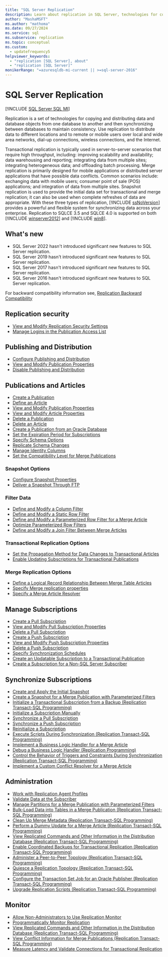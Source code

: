 ```yaml
---
title: "SQL Server Replication"
description: Learn about replication in SQL Server, technologies for copying and distributing data and database objects among databases and synchronizing between databases.
author: "MashaMSFT"
ms.author: "mathoma"
ms.date: 09/27/2024
ms.service: sql
ms.subservice: replication
ms.topic: conceptual
ms.custom:
  - updatefrequency5
helpviewer_keywords:
  - "replication [SQL Server], about"
  - "replication [SQL Server]"
monikerRange: "=azuresqldb-mi-current || >=sql-server-2016"
---
```

# SQL Server Replication

[!INCLUDE [SQL Server SQL MI](../../includes/applies-to-version/sql-asdbmi.md)]

Replication is a set of technologies for copying and distributing data and database objects from one database to another and then synchronizing between databases to maintain consistency. Use replication to distribute data to different locations and to remote or mobile users over local and wide area networks, dial-up connections, wireless connections, and the Internet.

Transactional replication is typically used in server-to-server scenarios that require high throughput, including: improving scalability and availability; data warehousing and reporting; integrating data from multiple sites; integrating heterogeneous data; and offloading batch processing. Merge replication is primarily designed for mobile applications or distributed server applications that have possible data conflicts. Common scenarios include: exchanging data with mobile users; consumer point of sale (POS) applications; and integration of data from multiple sites. Snapshot replication is used to provide the initial data set for transactional and merge replication; it can also be used when complete refreshes of data are appropriate. With these three types of replication, [!INCLUDE [ssNoVersion](../../includes/ssnoversion-md.md)] provides a powerful and flexible system for synchronizing data across your enterprise. Replication to SQLCE 3.5 and SQLCE 4.0 is supported on both [!INCLUDE [winserver2012](../../includes/winserver2012-md.md)] and [!INCLUDE [win8](../../includes/win8-md.md)].

## What's new

- SQL Server 2022 hasn't introduced significant new features to SQL Server replication.
- SQL Server 2019 hasn't introduced significant new features to SQL Server replication.
- SQL Server 2017 hasn't introduced significant new features to SQL Server replication.
- SQL Server 2016 hasn't introduced significant new features to SQL Server replication.

For backward compatibility information see, [Replication Backward Compatibility](replication-backward-compatibility.md)

## Replication security

- [View and Modify Replication Security Settings](security/view-and-modify-replication-security-settings.md)
- [Manage Logins in the Publication Access List](security/manage-logins-in-the-publication-access-list.md)

## Publishing and Distribution

- [Configure Publishing and Distribution](configure-publishing-and-distribution.md)
- [View and Modify Publication Properties](publish/view-and-modify-publication-properties.md)
- [Disable Publishing and Distribution](disable-publishing-and-distribution.md)

## Publications and Articles

- [Create a Publication](publish/create-a-publication.md)
- [Define an Article](publish/define-an-article.md)
- [View and Modify Publication Properties](publish/view-and-modify-publication-properties.md)
- [View and Modify Article Properties](publish/view-and-modify-article-properties.md)
- [Delete a Publication](publish/delete-a-publication.md)
- [Delete an Article](publish/delete-an-article.md)
- [Create a Publication from an Oracle Database](publish/create-a-publication-from-an-oracle-database.md)
- [Set the Expiration Period for Subscriptions](publish/set-the-expiration-period-for-subscriptions.md)
- [Specify Schema Options](publish/specify-schema-options.md)
- [Replicate Schema Changes](publish/replicate-schema-changes.md)
- [Manage Identity Columns](publish/manage-identity-columns.md)
- [Set the Compatibility Level for Merge Publications](publish/set-the-compatibility-level-for-merge-publications.md)

### Snapshot Options

- [Configure Snapshot Properties](publish/configure-snapshot-properties-replication-transact-sql-programming.md)
- [Deliver a Snapshot Through FTP](publish/deliver-a-snapshot-through-ftp.md)

### Filter Data

- [Define and Modify a Column Filter](publish/define-and-modify-a-column-filter.md)
- [Define and Modify a Static Row Filter](publish/define-and-modify-a-static-row-filter.md)
- [Define and Modify a Parameterized Row Filter for a Merge Article](publish/define-and-modify-a-parameterized-row-filter-for-a-merge-article.md)
- [Optimize Parameterized Row Filters](publish/optimize-parameterized-row-filters.md)
- [Define and Modify a Join Filter Between Merge Articles](publish/define-and-modify-a-join-filter-between-merge-articles.md)

### Transactional Replication Options

- [Set the Propagation Method for Data Changes to Transactional Articles](publish/set-the-propagation-method-for-data-changes-to-transactional-articles.md)
- [Enable Updating Subscriptions for Transactional Publications](publish/enable-updating-subscriptions-for-transactional-publications.md)

### Merge Replication Options

- [Define a Logical Record Relationship Between Merge Table Articles](publish/define-a-logical-record-relationship-between-merge-table-articles.md)
- [Specify Merge replication properties](merge/specify-merge-replication-properties.md)
- [Specify a Merge Article Resolver](publish/specify-a-merge-article-resolver.md)

## Manage Subscriptions

- [Create a Pull Subscription](create-a-pull-subscription.md)
- [View and Modify Pull Subscription Properties](view-and-modify-pull-subscription-properties.md)
- [Delete a Pull Subscription](delete-a-pull-subscription.md)
- [Create a Push Subscription](create-a-push-subscription.md)
- [View and Modify Push Subscription Properties](view-and-modify-push-subscription-properties.md)
- [Delete a Push Subscription](delete-a-push-subscription.md)
- [Specify Synchronization Schedules](specify-synchronization-schedules.md)
- [Create an Updatable Subscription to a Transactional Publication](publish/create-an-updatable-subscription-to-a-transactional-publication.md)
- [Create a Subscription for a Non-SQL Server Subscriber](create-a-subscription-for-a-non-sql-server-subscriber.md)

## Synchronize Subscriptions

- [Create and Apply the Initial Snapshot](create-and-apply-the-initial-snapshot.md)
- [Create a Snapshot for a Merge Publication with Parameterized Filters](create-a-snapshot-for-a-merge-publication-with-parameterized-filters.md)
- [Initialize a Transactional Subscription from a Backup (Replication Transact-SQL Programming)](initialize-a-transactional-subscription-from-a-backup.md)
- [Initialize a Subscription Manually](initialize-a-subscription-manually.md)
- [Synchronize a Pull Subscription](synchronize-a-pull-subscription.md)
- [Synchronize a Push Subscription](synchronize-a-push-subscription.md)
- [Reinitialize a Subscription](reinitialize-a-subscription.md)
- [Execute Scripts During Synchronization (Replication Transact-SQL Programming)](execute-scripts-during-synchronization-replication-transact-sql-programming.md)
- [Implement a Business Logic Handler for a Merge Article](implement-a-business-logic-handler-for-a-merge-article.md)
- [Debug a Business Logic Handler (Replication Programming)](debug-a-business-logic-handler-replication-programming.md)
- [Control the Behavior of Triggers and Constraints During Synchronization (Replication Transact-SQL Programming)](control-behavior-of-triggers-and-constraints-in-synchronization.md)
- [Implement a Custom Conflict Resolver for a Merge Article](implement-a-custom-conflict-resolver-for-a-merge-article.md)

## Administration

- [Work with Replication Agent Profiles](agents/work-with-replication-agent-profiles.md)
- [Validate Data at the Subscriber](validate-data-at-the-subscriber.md)
- [Manage Partitions for a Merge Publication with Parameterized Filters](publish/manage-partitions-for-a-merge-publication-with-parameterized-filters.md)
- [Bulk-Load Data into Tables in a Merge Publication (Replication Transact-SQL Programming)](bulk-load-data-into-tables-in-a-merge-publication.md)
- [Clean Up Merge Metadata (Replication Transact-SQL Programming)](administration/clean-up-merge-metadata-replication-transact-sql-programming.md)
- [Perform a Dummy Update for a Merge Article (Replication Transact-SQL Programming)](administration/perform-a-dummy-update-for-a-merge-article-replication-transact-sql-programming.md)
- [View Replicated Commands and Other Information in the Distribution Database (Replication Transact-SQL Programming)](monitor/view-replicated-commands-and-information-in-distribution-database.md)
- [Enable Coordinated Backups for Transactional Replication (Replication Transact-SQL Programming)](administration/enable-coordinated-backups-for-transactional-replication.md)
- [Administer a Peer-to-Peer Topology (Replication Transact-SQL Programming)](administration/administer-a-peer-to-peer-topology-replication-transact-sql-programming.md)
- [Quiesce a Replication Topology (Replication Transact-SQL Programming)](administration/quiesce-a-replication-topology-replication-transact-sql-programming.md)
- [Configure the Transaction Set Job for an Oracle Publisher (Replication Transact-SQL Programming)](administration/configure-the-transaction-set-job-for-an-oracle-publisher.md)
- [Upgrade Replication Scripts (Replication Transact-SQL Programming)](administration/upgrade-replication-scripts-replication-transact-sql-programming.md)

## Monitor

- [Allow Non-Administrators to Use Replication Monitor](monitor/allow-non-administrators-to-use-replication-monitor.md)
- [Programmatically Monitor Replication](monitor/programmatically-monitor-replication.md)
- [View Replicated Commands and Other Information in the Distribution Database (Replication Transact-SQL Programming)](monitor/view-replicated-commands-and-information-in-distribution-database.md)
- [View Conflict Information for Merge Publications (Replication Transact-SQL Programming)](view-and-resolve-data-conflicts-for-merge-publications.md)
- [Measure Latency and Validate Connections for Transactional Replication](monitor/measure-latency-and-validate-connections-for-transactional-replication.md)
